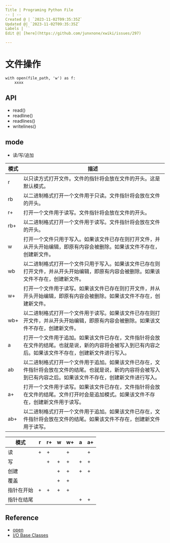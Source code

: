 ```yaml
---
Title | Programing Python File
-- | --
Created @ | `2023-11-02T09:35:35Z`
Updated @| `2023-11-02T09:35:35Z`
Labels | ``
Edit @| [here](https://github.com/junxnone/xwiki/issues/297)

---
```

# 文件操作

```
with open(file_path, 'w') as f:
    xxxx
```

## API
- read()
- readline()
- readlines()
- writelines()

## mode
- 读/写/追加

模式 | 描述
-- | --
r | 以只读方式打开文件。文件的指针将会放在文件的开头。这是默认模式。
rb | 以二进制格式打开一个文件用于只读。文件指针将会放在文件的开头。
r+ | 打开一个文件用于读写。文件指针将会放在文件的开头。
rb+ | 以二进制格式打开一个文件用于读写。文件指针将会放在文件的开头。
w | 打开一个文件只用于写入。如果该文件已存在则打开文件，并从开头开始编辑，即原有内容会被删除。如果该文件不存在，创建新文件。
wb | 以二进制格式打开一个文件只用于写入。如果该文件已存在则打开文件，并从开头开始编辑，即原有内容会被删除。如果该文件不存在，创建新文件。
w+ | 打开一个文件用于读写。如果该文件已存在则打开文件，并从开头开始编辑，即原有内容会被删除。如果该文件不存在，创建新文件。
wb+ | 以二进制格式打开一个文件用于读写。如果该文件已存在则打开文件，并从开头开始编辑，即原有内容会被删除。如果该文件不存在，创建新文件。
a | 打开一个文件用于追加。如果该文件已存在，文件指针将会放在文件的结尾。也就是说，新的内容将会被写入到已有内容之后。如果该文件不存在，创建新文件进行写入。
ab | 以二进制格式打开一个文件用于追加。如果该文件已存在，文件指针将会放在文件的结尾。也就是说，新的内容将会被写入到已有内容之后。如果该文件不存在，创建新文件进行写入。
a+ | 打开一个文件用于读写。如果该文件已存在，文件指针将会放在文件的结尾。文件打开时会是追加模式。如果该文件不存在，创建新文件用于读写。
ab+ | 以二进制格式打开一个文件用于追加。如果该文件已存在，文件指针将会放在文件的结尾。如果该文件不存在，创建新文件用于读写。




模式 | r | r+ | w | w+ | a | a+
-- | -- | -- | -- | -- | -- | --
读 | + | + |   | + |   | +
写 |   | + | + | + | + | +
创建 |   |   | + | + | + | +
覆盖 |   |   | + | + |   |  
指针在开始 | + | + | + | + |   |  
指针在结尾 |   |   |   |   | + | +


## Reference
- [open](https://docs.python.org/3/library/functions.html?highlight=open#open)
- [I/O Base Classes](https://docs.python.org/3/library/io.html?highlight=writeline#i-o-base-classes)
